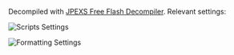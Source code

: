 Decompiled with [JPEXS Free Flash Decompiler](https://www.free-decompiler.com/flash). Relevant settings:

![Scripts Settings](https://i.imgur.com/PM7c2xH.png)

![Formatting Settings](https://i.imgur.com/TSdf5wG.png)